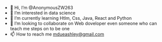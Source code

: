 - 👋 Hi, I’m @AnonymousZW263
- 👀 I’m interested in data science 
- 🌱 I’m currently learning Htlm, Css, Java, React and Python 
- 💞️ I’m looking to collaborate on Web doveloper even someone who can teach me steps on to be one 
- 📫 How to reach me mdueashley@gmail.com 

<!---
AnonymousZW263/AnonymousZW263 is a ✨ special ✨ repository because its `README.md` (this file) appears on your GitHub profile.
You can click the Preview link to take a look at your changes.
--->
